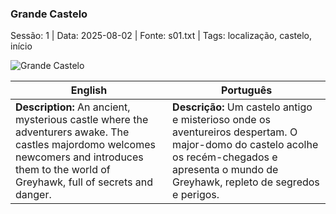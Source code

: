 ### Grande Castelo

Sessão: 1 | Data: 2025-08-02 | Fonte: s01.txt | Tags: localização, castelo, início

![Grande Castelo](location_blank.png)

| English | Português |
|---------|-----------|
| **Description:** An ancient, mysterious castle where the adventurers awake. The castles majordomo welcomes newcomers and introduces them to the world of Greyhawk, full of secrets and danger. | **Descrição:** Um castelo antigo e misterioso onde os aventureiros despertam. O major-domo do castelo acolhe os recém-chegados e apresenta o mundo de Greyhawk, repleto de segredos e perigos. |


















